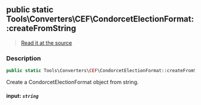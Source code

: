 ## public static Tools\Converters\CEF\CondorcetElectionFormat::createFromString

> [Read it at the source](https://github.com/julien-boudry/Condorcet/blob/master/src/Tools/Converters/CEF/CondorcetElectionFormat.php#L82)

### Description    

```php
public static Tools\Converters\CEF\CondorcetElectionFormat::createFromString ( string $input ): self
```

Create a CondorcetElectionFormat object from string.

    

#### **input:** *`string`*   
    
